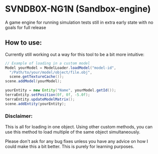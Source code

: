 # SVNDB0X-NG1N (Sandbox-engine)
A game engine for running simulation tests
still in extra early state with no goals for full release

## How to use:
Currently still working out a way for this tool to be a bit more intuitive:
```java
// Example of loading in a custom model
Model yourModel = ModelLoader.loadModel("model-id",
  "/Path/to/your/model/object/file.obj",
  scene.getTextureCache());
scene.addModel(yourModel);
        
yourEntity = new Entity("Name", yourModel.getId());
terraEntity.setPosition(0f, 0f, -5.0f);
terraEntity.updateModelMatrix();
scene.addEntity(yourEntity);

```

### Disclaimer:
This is all for loading in one object.
Using other custom methods, you can use this method to load multiple of the same object simultaneously.

Please don't ask for any bug fixes unless you have any advice on how I could make this a bit better.
This is purely for learning purposes.
